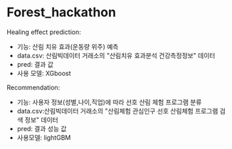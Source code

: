 # Forest_hackathon

Healing effect prediction: 
- 기능: 산림 치유 효과(운동량 위주) 예측 
- data.csv: 산림빅데이터 거래소의 "산림치유 효과분석 건강측정정보" 데이터 
- pred: 결과 값
- 사용 모델: XGboost


Recommendation:
- 기능: 사용자 정보(성별,나이,직업)에 따라 선호 산림 체험 프로그램 분류
- data.csv:산림빅데이터 거래소의 "산림체험 관심인구 선호 산림체험 프로그램 검색 정보" 데이터
- pred: 결과 성능 값
- 사용모델: lightGBM
